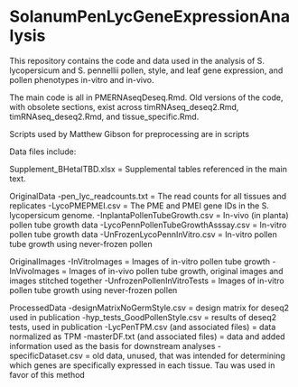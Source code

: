 # SolanumPenLycGeneExpressionAnalysis
This repository contains the code and data used in the analysis of S. lycopersicum and S. pennellii pollen, style, and leaf gene expression, and pollen phenotypes in-vitro and in-vivo.

The main code is all in PMERNAseqDeseq.Rmd. Old versions of the code, 
with obsolete sections, exist across timRNAseq_deseq2.Rmd, timRNAseq_deseq2.Rmd, 
and tissue_specific.Rmd.

Scripts used by Matthew Gibson for preprocessing are in scripts

Data files include:

Supplement_BHetalTBD.xlsx = Supplemental tables referenced in the main text.

OriginalData
	-pen_lyc_readcounts.txt = The read counts for all tissues and replicates
	-LycoPMEPMEI.csv = The PME and PMEI gene IDs in the S. lycopersicum genome.
	-InplantaPollenTubeGrowth.csv = In-vivo (in planta) pollen tube growth data
	-LycoPennPollenTubeGrowthAsssay.csv = In-vitro pollen tube growth data
	-UnFrozenLycoPennInVitro.csv = In-vitro pollen tube growth using never-frozen pollen
 
OriginalImages
	-InVitroImages = Images of in-vitro pollen tube growth
	-InVivoImages = Images of in-vivo pollen tube growth, original images and images stitched together
	-UnfrozenPollenInVitroTests = Images of in-vitro pollen tube growth using never-frozen pollen
 
ProcessedData
	-designMatrixNoGermStyle.csv = design matrix for deseq2 used in publication
	-hyp_tests_GoodPollenStyle.csv = results of deseq2 tests, used in publication
	-LycPenTPM.csv (and associated files) = data normalized as TPM
	-masterDF.txt (and associated files) = data and added information used as the basis for downstream analyses
	-specificDataset.csv = old data, unused, that was intended for determining which genes are specifically expressed in each tissue. Tau was used in favor of this method


